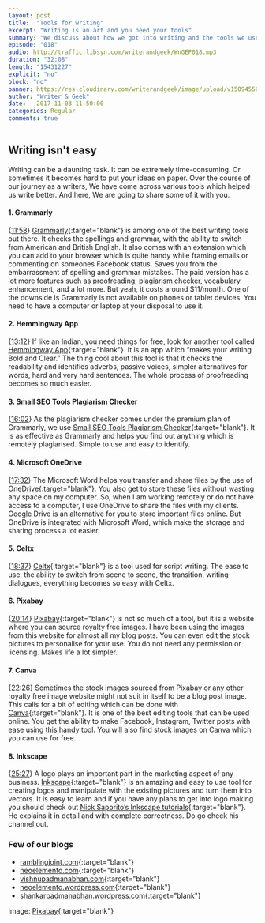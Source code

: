 ```yaml
---
layout: post
title:  "Tools for writing"
excerpt: "Writing is an art and you need your tools"
summary: "We discuss about how we got into writing and the tools we use"
episode: "018"
audio: http://traffic.libsyn.com/writerandgeek/WnGEP018.mp3
duration: "32:08"
length: "15431227"
explicit: "no"
block: "no"
banner: https://res.cloudinary.com/writerandgeek/image/upload/v1509455625/write.jpg
author: "Writer & Geek"
date:   2017-11-03 11:50:00
categories: Regular
comments: true
---
```


## Writing isn't easy
Writing can be a daunting task. It can be extremely time-consuming. Or sometimes it becomes hard to put your ideas on paper. Over the course of our journey as a writers, We have come across various tools which helped us write better. And here, We are going to share some of it with you.

#### 1. Grammarly
{[11:58](#t=00:11:58)} [Grammarly](https://app.grammarly.com/){:target="blank"} is among one of the best writing tools out there. It checks the spellings and grammar, with the ability to switch from American and British English. It also comes with an extension which you can add to your browser which is quite handy while framing emails or commenting on someones Facebook status. Saves you from the embarrassment of spelling and grammar mistakes. The paid version has a lot more features such as proofreading, plagiarism checker, vocabulary enhancement, and a lot more. But yeah, it costs around $11/month. One of the downside is Grammarly is not available on phones or tablet devices. You need to have a computer or laptop at your disposal to use it.

#### 2. Hemmingway App
{[13:12](#t=00:13:12)} If like an Indian, you need things for free, look for another tool called [Hemmingway App](http://www.hemingwayapp.com/){:target="blank"}. It is an app which “makes your writing Bold and Clear.” The thing cool about this tool is that it checks the readability and identifies adverbs, passive voices, simpler alternatives for words, hard and very hard sentences. The whole process of proofreading becomes so much easier.

#### 3. Small SEO Tools Plagiarism Checker
{[16:02](#t=00:16:02)} As the plagiarism checker comes under the premium plan of Grammarly, we use [Small SEO Tools Plagiarism Checker](https://smallseotools.com/plagiarism-checker/){:target="blank"}. It is as effective as Grammarly and helps you find out anything which is remotely plagiarised. Simple to use and easy to identify.

#### 4. Microsoft OneDrive
{[17:32](#t=00:17:32)} The Microsoft Word helps you transfer and share files by the use of [OneDrive](https://onedrive.live.com/){:target="blank"}. You also get to store these files without wasting any space on my computer. So, when I am working remotely or do not have access to a computer, I use OneDrive to share the files with my clients.
Google Drive is an alternative for you to store important files online. But OneDrive is integrated with Microsoft Word, which make the storage and sharing process a lot easier.

#### 5. Celtx
{[18:37](#t=00:18:37)} [Celtx](https://www.celtx.com/index.html){:target="blank"} is a tool used for script writing. The ease to use, the ability to switch from scene to scene, the transition, writing dialogues, everything becomes so easy with Celtx.

#### 6. Pixabay
{[20:14](#t=00:20:14)} [Pixabay](https://pixabay.com/){:target="blank"} is not so much of a tool, but it is a website where you can source royalty free images. I have been using the images from this website for almost all my blog posts. You can even edit the stock pictures to personalise for your use. You do not need any permission or licensing. Makes life a lot simpler.

#### 7. Canva
{[22:26](#t=00:22:26)} Sometimes the stock images sourced from Pixabay or any other royalty free image website might not suit in itself to be a blog post image. This calls for a bit of editing which can be done with [Canva](https://www.canva.com/){:target="blank"}. It is one of the best editing tools that can be used online. You get the ability to make Facebook, Instagram, Twitter posts with ease using this handy tool. You will also find stock images on Canva which you can use for free.

#### 8. Inkscape
{[25:27](#t=00:25:27)} A logo plays an important part in the marketing aspect of any business. [Inkscape](https://inkscape.org/en/release/0.92.2/){:target="blank"} is an amazing and easy to use tool for creating logos and manipulate with the existing pictures and turn them into vectors. It is easy to learn and if you have any plans to get into logo making you should check out [Nick Saporito’s Inkscape tutorials](https://www.youtube.com/channel/UCEQXp_fcqwPcqrzNtWJ1w9w){:target="blank"}. He explains it in detail and with complete correctness. Do go check his channel out.

### Few of our blogs

- [ramblingjoint.com](https://ramblingjoint.com){:target="blank"}
- [neoelemento.com](http://neoelemento.com){:target="blank"}
- [vishnupadmanabhan.com](http://vishnupadmanabhan.com){:target="blank"}
- [neoelemento.wordpress.com](http://neoelemento.wordpress.com){:target="blank"}
- [shankarpadmanabhan.wordpress.com](http://shankarpadmanabhan.wordpress.com){:target="blank"}

Image: [Pixabay](https://pixabay.com/en/blur-business-desk-drink-education-1869579/){:target="blank"}